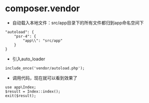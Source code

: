 # composer.vendor

- 自动载入本地文件：src/app目录下的所有文件都归到app命名空间下
```
"autoload": {
    "psr-4": {
        "app\\": "src/app"
    }
}
```

- 引入auto_loader
```
include_once('vendor/autoload.php');
```

- 调用代码，现在就可以看到效果了
```
use app\Index;
$result = Index::index();
exit($result);
```

